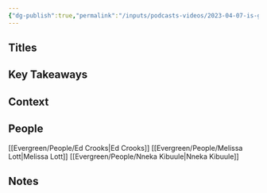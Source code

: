```yaml
---
{"dg-publish":true,"permalink":"/inputs/podcasts-videos/2023-04-07-is-geothermal-power-the-key-to-stabalizing-the-grid-the-energy-gang-podcast/","tags":["podcast_notes"]}
---
```



## Titles


## Key Takeaways


## Context


## People
[[Evergreen/People/Ed Crooks\|Ed Crooks]]
[[Evergreen/People/Melissa Lott\|Melissa Lott]]
[[Evergreen/People/Nneka Kibuule\|Nneka Kibuule]]


## Notes

